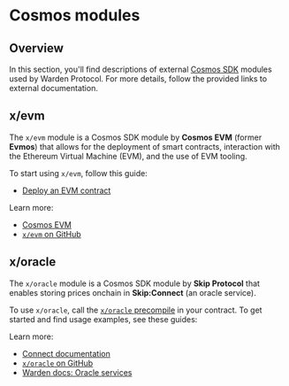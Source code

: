 ﻿---
sidebar_position: 6
---

# Cosmos modules

## Overview

In this section, you'll find descriptions of external [Cosmos SDK](https://docs.cosmos.network) modules used by Warden Protocol. For more details, follow the provided links to external documentation.

## x/evm

The `x/evm` module is a Cosmos SDK module by **Cosmos EVM** (former **Evmos**) that allows for the deployment of smart contracts, interaction with the Ethereum Virtual Machine (EVM), and the use of EVM tooling.

To start using `x/evm`, follow this guide:

- [Deploy an EVM contract](/build-an-agent/deploy-an-evm-contract)

Learn more:

- [Cosmos EVM](https://evm.cosmos.network)
- [`x/evm` on GitHub](https://github.com/evmos/ethermint/tree/v0.22.0/x/evm)

## x/oracle

The `x/oracle` module is a Cosmos SDK module by **Skip Protocol** that enables storing prices onchain in **Skip:Connect** (an oracle service).

To use `x/oracle`, call the [`x/oracle` precompile](https://github.com/warden-protocol/wardenprotocol/blob/v0.6.3/precompiles/slinky/ISlinky.sol) in your contract. To get started and find usage examples, see these guides:

Learn more:

- [Connect documentation](https://docs.skip.build/connect/introduction)
- [`x/oracle` on GitHub](https://github.com/warden-protocol/connect/tree/main/x/oracle)
- [Warden docs: Oracle services](oracle-services)
